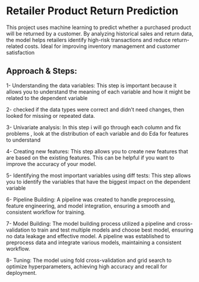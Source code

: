 # Retailer Product Return Prediction

This project uses machine learning to predict whether a purchased product will be returned by a customer. By analyzing historical sales and return data, the model helps retailers identify high-risk transactions and reduce return-related costs.
Ideal for improving inventory management and customer satisfaction


## Approach & Steps:

1- Understanding the data variables: This step is important because it allows you to understand the meaning of each variable and how it might be related to the dependent variable

2- checked if the data types were correct and didn’t need changes, then looked for missing or repeated data.

3- Univariate analysis:  In this step i will go through each column and fix problems , look at the distribution of each variable and do Eda for features to understand

4- Creating new features: This step allows you to create new features that are based on the existing features. This can be helpful if you want to improve the accuracy of your model.

5- Identifying the most important variables using diff tests: This step allows you to identify the variables that have the biggest impact on the dependent variable 

6- Pipeline Building: A pipeline was created to handle preprocessing, feature engineering, and model integration, ensuring a smooth and consistent workflow for training.

7- Model Building: The model building process utilized a pipeline and cross-validation to train and test multiple models and choose best model, ensuring no data leakage and  effective model. A pipeline was established to preprocess data and integrate various models, maintaining a consistent workflow.

8- Tuning: The model using fold cross-validation and grid search to optimize hyperparameters, achieving high accuracy and recall for deployment.
